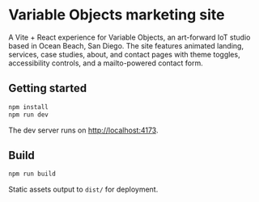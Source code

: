 # Variable Objects marketing site

A Vite + React experience for Variable Objects, an art-forward IoT studio based in Ocean Beach, San Diego. The site features
animated landing, services, case studies, about, and contact pages with theme toggles, accessibility controls, and a
mailto-powered contact form.

## Getting started

```bash
npm install
npm run dev
```

The dev server runs on [http://localhost:4173](http://localhost:4173).

## Build

```bash
npm run build
```

Static assets output to `dist/` for deployment.
